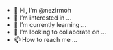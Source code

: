 - 👋 Hi, I’m @nezirmoh
- 👀 I’m interested in ...
- 🌱 I’m currently learning ...
- 💞️ I’m looking to collaborate on ...
- 📫 How to reach me ...

<!---
nezirmoh/nezirmoh is a ✨ special ✨ repository because its `README.md` (this file) appears on your GitHub profile.
You can click the Preview link to take a look at your changes.
--->
